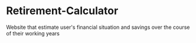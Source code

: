 # Retirement-Calculator
Website that estimate user's financial situation and savings over the course of their working years
